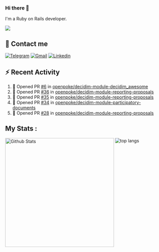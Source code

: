 ### Hi there 👋

I'm a Ruby on Rails developer.

<img src="https://komarev.com/ghpvc/?username=antopalidi&color=blueviolet">

## 📩 Contact me 
[![Telegram](https://img.shields.io/badge/Telegram-2CA5E0?style=for-the-badge&logo=telegram&logoColor=white)](https://t.me/anna_top)
[![Gmail](https://img.shields.io/badge/email-D14836?style=for-the-badge&logo=gmail&logoColor=white)](mailto:topalidisanna@gmail.com)
[![Linkedin](https://img.shields.io/badge/LinkedIn-0077B5?style=for-the-badge&logo=linkedin&logoColor=white)](https://www.linkedin.com/in/topalidi/)
<!-- [![Codewars](https://img.shields.io/badge/Codewars-B1361E?style=for-the-badge&logo=Codewars&logoColor=white)](https://www.codewars.com/users/antopalidi) -->

## :zap: Recent Activity

<!--START_SECTION:activity-->
1. 💪 Opened PR [#6](https://github.com/openpoke/decidim-module-decidim_awesome/pull/6) in [openpoke/decidim-module-decidim_awesome](https://github.com/openpoke/decidim-module-decidim_awesome)
2. 💪 Opened PR [#36](https://github.com/openpoke/decidim-module-reporting-proposals/pull/36) in [openpoke/decidim-module-reporting-proposals](https://github.com/openpoke/decidim-module-reporting-proposals)
3. 💪 Opened PR [#35](https://github.com/openpoke/decidim-module-reporting-proposals/pull/35) in [openpoke/decidim-module-reporting-proposals](https://github.com/openpoke/decidim-module-reporting-proposals)
4. 💪 Opened PR [#34](https://github.com/openpoke/decidim-module-participatory-documents/pull/34) in [openpoke/decidim-module-participatory-documents](https://github.com/openpoke/decidim-module-participatory-documents)
5. 💪 Opened PR [#28](https://github.com/openpoke/decidim-module-reporting-proposals/pull/28) in [openpoke/decidim-module-reporting-proposals](https://github.com/openpoke/decidim-module-reporting-proposals)
<!--END_SECTION:activity-->

## My Stats :
<!--
<img alt="activity" src="https://streak-stats.demolab.com?user=antopalidi" />
-->
<div>
<img align="top" width="350px" alt="Github Stats" src="https://github-readme-stats-1-brown.vercel.app/api?username=antopalidi&count_private=true&show_icons=true&hide_border=true" />
<img align="top" alt="top langs" src="https://github-readme-stats-1-brown.vercel.app/api/top-langs/?username=antopalidi&layout=compact" />
 </div>
<!--
#### [My CV](https://antopalidi.github.io/my_cv/)
-->

<!--
**antopalidi/antopalidi** is a ✨ _special_ ✨ repository because its `README.md` (this file) appears on your GitHub profile.
-->
